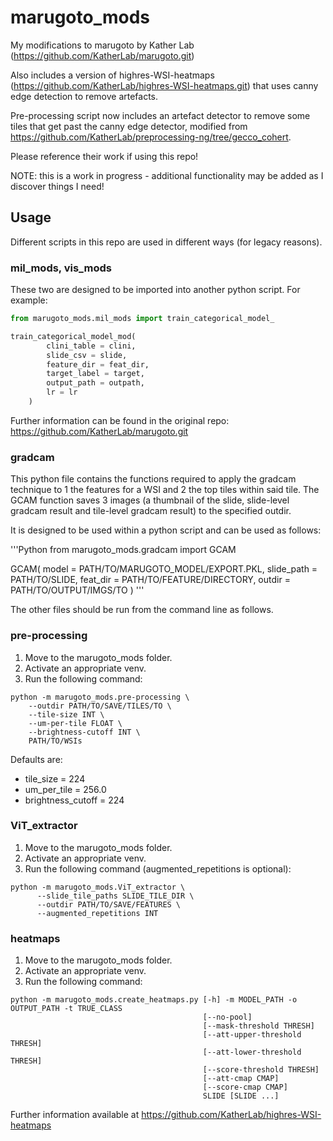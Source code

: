 # marugoto_mods
My modifications to marugoto by Kather Lab (https://github.com/KatherLab/marugoto.git)

Also includes a version of highres-WSI-heatmaps (https://github.com/KatherLab/highres-WSI-heatmaps.git) that uses canny edge detection to remove artefacts.

Pre-processing script now includes an artefact detector to remove some tiles that get past the canny edge detector, modified from https://github.com/KatherLab/preprocessing-ng/tree/gecco_cohert.

Please reference their work if using this repo!

NOTE: this is a work in progress - additional functionality may be added as I discover things I need!

## Usage
Different scripts in this repo are used in different ways (for legacy reasons).

### mil_mods, vis_mods
These two are designed to be imported into another python script. For example:

```Python
from marugoto_mods.mil_mods import train_categorical_model_

train_categorical_model_mod(
        clini_table = clini,
        slide_csv = slide,
        feature_dir = feat_dir,
        target_label = target,
        output_path = outpath,
        lr = lr
    )
```

Further information can be found in the original repo: https://github.com/KatherLab/marugoto.git

### gradcam
This python file contains the functions required to apply the gradcam technique to 1 the features for a WSI and 2 the top tiles within said tile. The GCAM function saves 3 images (a thumbnail of the slide, slide-level gradcam result and tile-level gradcam result) to the specified outdir.

It is designed to be used within a python script and can be used as follows:

'''Python
from marugoto_mods.gradcam import GCAM

GCAM(
  model = PATH/TO/MARUGOTO_MODEL/EXPORT.PKL,
  slide_path = PATH/TO/SLIDE,
  feat_dir = PATH/TO/FEATURE/DIRECTORY,
  outdir = PATH/TO/OUTPUT/IMGS/TO
)
'''

The other files should be run from the command line as follows.
### pre-processing
1. Move to the marugoto_mods folder.
2. Activate an appropriate venv.
3. Run the following command:

```
python -m marugoto_mods.pre-processing \
    --outdir PATH/TO/SAVE/TILES/TO \
    --tile-size INT \
    --um-per-tile FLOAT \
    --brightness-cutoff INT \
    PATH/TO/WSIs
```
  Defaults are:
  - tile_size = 224
  - um_per_tile = 256.0
  - brightness_cutoff = 224

### ViT_extractor
1. Move to the marugoto_mods folder.
2. Activate an appropriate venv.
3. Run the following command (augmented_repetitions is optional):

```
python -m marugoto_mods.ViT_extractor \
      --slide_tile_paths SLIDE_TILE_DIR \
      --outdir PATH/TO/SAVE/FEATURES \
      --augmented_repetitions INT
```

### heatmaps
1. Move to the marugoto_mods folder.
2. Activate an appropriate venv.
3. Run the following command:

```
python -m marugoto_mods.create_heatmaps.py [-h] -m MODEL_PATH -o OUTPUT_PATH -t TRUE_CLASS
                                           [--no-pool]
                                           [--mask-threshold THRESH]
                                           [--att-upper-threshold THRESH]
                                           [--att-lower-threshold THRESH]
                                           [--score-threshold THRESH]
                                           [--att-cmap CMAP]
                                           [--score-cmap CMAP]
                                           SLIDE [SLIDE ...]
```
Further information available at https://github.com/KatherLab/highres-WSI-heatmaps 
